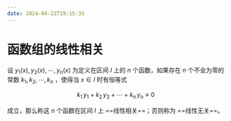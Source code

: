 ```yaml
---
date: 2024-04-22T19:15:33
---
```


# 函数组的线性相关

设 $y_1(x), y_2(x), \cdots, y_n(x)$ 为定义在区间 $I$ 上的 $n$ 个函数，如果存在 $n$ 个不全为零的常数 $k_1, k_2, \cdots, k_n$ ，使得当 $x \in I$ 时有恒等式

$$
k_1\,y_1 + k_2\,y_2 + \cdots + k_n\,y_n \equiv 0
$$

成立，那么称这 $n$ 个函数在区间 $I$ 上 ==线性相关==；否则称为 ==线性无关==。

